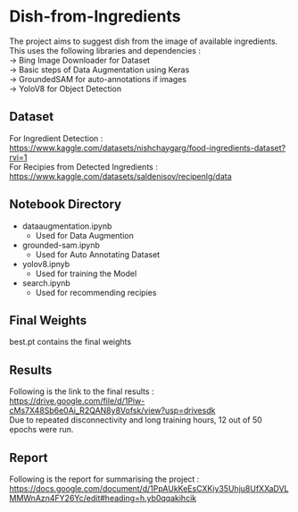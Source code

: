 # Dish-from-Ingredients
The project aims to suggest dish from the image of available ingredients.<br />
This uses the following libraries and dependencies :<br />
-> Bing Image Downloader for Dataset<br />
-> Basic steps of Data Augmentation using Keras<br />
-> GroundedSAM for auto-annotations if images<br />
-> YoloV8 for Object Detection<br />
## Dataset
For Ingredient Detection : <br />
https://www.kaggle.com/datasets/nishchaygarg/food-ingredients-dataset?rvi=1 <br />
For Recipies from Detected Ingredients : <br /> 
https://www.kaggle.com/datasets/saldenisov/recipenlg/data
## Notebook Directory
- dataaugmentation.ipynb<br />
  - Used for Data Augmention<br />
- grounded-sam.ipynb<br />
  - Used for Auto Annotating Dataset<br />
- yolov8.ipnyb<br />
  - Used for training the Model<br />
- search.ipynb<br />
  - Used for recommending recipies<br />
  
## Final Weights
best.pt contains the final weights <br />
## Results
Following is the link to the final results : <br /> 
https://drive.google.com/file/d/1Piw-cMs7X48Sb6e0Ai_R2QAN8y8Vofsk/view?usp=drivesdk<br />
Due to repeated disconnectivity and long training hours, 12 out of 50 epochs were run.
## Report
Following is the report for summarising the project : <br />
https://docs.google.com/document/d/1PpAUkKeEsCXKjy35Uhju8UfXXaDVLMMWnAzn4FY26Yc/edit#heading=h.yb0qqakihcik <br />
